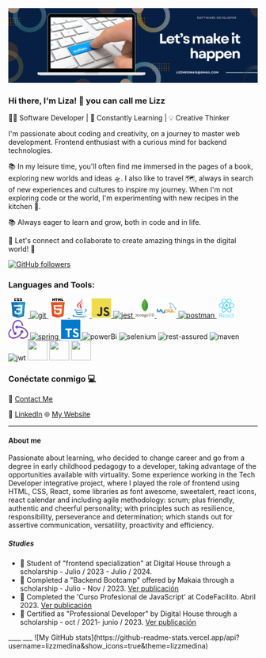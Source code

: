 <img src="myBanner.png" alt="banner" />

### Hi there, I'm Liza! 👋 you can call me Lizz

👨‍💻 Software Developer | 🌱 Constantly Learning | 💡 Creative Thinker

I'm passionate about coding and creativity, on a journey to master web development. Frontend enthusiast with a curious mind for backend technologies.

📚 In my leisure time, you'll often find me immersed in the pages of a book, exploring new worlds and ideas 🛸. I also like to travel 🗺️, always in search of new experiences and cultures to inspire my journey. When I'm not exploring code or the world, I'm experimenting with new recipes in the kitchen 🌮.

📚 Always eager to learn and grow, both in code and in life.

🌟 Let's connect and collaborate to create amazing things in the digital world! 🚀

[![GitHub followers](https://img.shields.io/github/followers/TuUsuario?label=Follow&style=social)](https://github.com/lizzmedina)

<h3 align="left">Languages and Tools:</h3>
<p align="left"> <a href="https://www.w3schools.com/css/" target="_blank" rel="noreferrer"> 
  <img src="https://raw.githubusercontent.com/devicons/devicon/master/icons/css3/css3-original-wordmark.svg" alt="css3" width="40" height="40"/> </a> <a href="https://git-scm.com/" target="_blank" rel="noreferrer"> 
  <img src="https://www.vectorlogo.zone/logos/git-scm/git-scm-icon.svg" alt="git" width="40" height="40"/> </a> <a href="https://www.w3.org/html/" target="_blank" rel="noreferrer"> 
  <img src="https://raw.githubusercontent.com/devicons/devicon/master/icons/html5/html5-original-wordmark.svg" alt="html5" width="40" height="40"/> </a> <a href="https://www.java.com" target="_blank" rel="noreferrer"> 
  <img src="https://raw.githubusercontent.com/devicons/devicon/master/icons/java/java-original.svg" alt="java" width="40" height="40"/> </a> <a href="https://developer.mozilla.org/en-US/docs/Web/JavaScript" target="_blank" rel="noreferrer"> 
  <img src="https://raw.githubusercontent.com/devicons/devicon/master/icons/javascript/javascript-original.svg" alt="javascript" width="40" height="40"/> </a> <a href="https://jestjs.io" target="_blank" rel="noreferrer"> 
  <img src="https://www.vectorlogo.zone/logos/jestjsio/jestjsio-icon.svg" alt="jest" width="40" height="40"/> </a> <a href="https://www.mongodb.com/" target="_blank" rel="noreferrer"> 
  <img src="https://raw.githubusercontent.com/devicons/devicon/master/icons/mongodb/mongodb-original-wordmark.svg" alt="mongodb" width="40" height="40"/> </a> <a href="https://www.mysql.com/" target="_blank" rel="noreferrer"> 
  <img src="https://raw.githubusercontent.com/devicons/devicon/master/icons/mysql/mysql-original-wordmark.svg" alt="mysql" width="40" height="40"/> </a> <a href="https://postman.com" target="_blank" rel="noreferrer"> 
  <img src="https://www.vectorlogo.zone/logos/getpostman/getpostman-icon.svg" alt="postman" width="40" height="40"/> </a> <a href="https://reactjs.org/" target="_blank" rel="noreferrer"> 
  <img src="https://raw.githubusercontent.com/devicons/devicon/master/icons/react/react-original-wordmark.svg" alt="react" width="40" height="40"/> </a> <a href="https://redux.js.org" target="_blank" rel="noreferrer"> 
  <img src="https://raw.githubusercontent.com/devicons/devicon/master/icons/redux/redux-original.svg" alt="redux" width="40" height="40"/> </a> <a href="https://spring.io/" target="_blank" rel="noreferrer"> 
  <img src="https://www.vectorlogo.zone/logos/springio/springio-icon.svg" alt="spring" width="40" height="40"/> </a> <a href="https://www.typescriptlang.org/" target="_blank" rel="noreferrer"> 
  <img src="https://raw.githubusercontent.com/devicons/devicon/master/icons/typescript/typescript-original.svg" alt="typescript" width="40" height="40"/> </a>  
  <img src="https://logohistory.net/wp-content/uploads/2023/05/Power-BI-Symbol.png" alt="powerBi" width="40" height="40"/> </a>
  <img src="[https://logohistory.net/wp-content/uploads/2023/05/Power-BI-Symbol.png](https://www.svgrepo.com/download/354321/selenium.svg)" alt="selenium" width="40" height="40"/> </a>
  <img src="https://avatars.githubusercontent.com/u/19369327?s=280&v=4" alt="rest-assured" width="40" height="40"/> </a> 
  <img src="https://upload.wikimedia.org/wikipedia/commons/thumb/5/52/Apache_Maven_logo.svg/2560px-Apache_Maven_logo.svg.png" alt="maven" width="40" height="40"/> </a>
  <img src="https://seeklogo.com/images/J/jwt-logo-11B708E375-seeklogo.com.png" alt="jwt" width="40" height="40"/> </a>
  <img src=" alt="" width="40" height="40"/> </a>
  <img src=" alt="" width="40" height="40"/> </a>
  <img src=" alt="" width="40" height="40"/> </a>
  </p>

### Conéctate conmigo 💻

📧 [Contact Me](mailto:lizzmedina15@gmail.com)

👔 [LinkedIn](https://www.linkedin.com/in/liza-medina/)
🌐 [My Website](https://my-site-and-portfolio.vercel.app)
___
<h4>About me</h4>
<p> Passionate about learning, who decided to change career and go from a degree in early childhood 
    pedagogy to a developer, taking advantage of the opportunities available with virtuality.
    Some experience working in the Tech Developer integrative project, where I played the role of frontend 
    using HTML, CSS, React, some libraries as font awesome, sweetalert, react icons, react calendar and including agile methodology: scrum;
    plus friendly, authentic and cheerful personality; with principles such as resilience, responsibility, 
    perseverance and determination; which stands out for assertive communication, versatility, proactivity and efficiency.
</p>
<h5>Studies</h5>
    <ul>
      <li>📙 Student of "frontend specialization"  at Digital House through a scholarship - Julio / 2023 - Julio / 2024.</li>             
      <li>📜 Completed a "Backend Bootcamp" offered by Makaia through a scholarship - Julio - Nov / 2023. <span><a target="_blank" href="https://www.linkedin.com/posts/liza-medina_backend-java-programacion-activity-7133465936090537985-JHyT?utm_source=share&utm_medium=member_desktop">Ver publicación</a> </span> </li>    
      <li>📜 Completed the 'Curso Profesional de JavaScript' at CodeFacilito. Abril 2023. <span><a target="_blank" href="https://www.linkedin.com/posts/liza-medina_semanafronted-codigofacilito-activity-7055609862541463552-ARYZ?utm_source=share&utm_medium=member_desktop">Ver publicación</a> </span></li>
      <li>📜 Certified as "Professional Developer" by Digital House through a scholarship - oct / 2021- junio / 2023. <span><a target="_blank" href="https://www.linkedin.com/posts/liza-medina_profesional-devoloper-activity-7091901537211310080-mPpf?utm_source=share&utm_medium=member_desktop">Ver publicación</a> </span> </li>             
    </ul>
____
___
![My GitHub stats](https://github-readme-stats.vercel.app/api?username=lizzmedina&show_icons=true&theme=lizzmedina)
